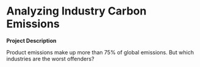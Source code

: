 # Analyzing Industry Carbon Emissions

**Project Description**

Product emissions make up more than 75% of global emissions. But which industries are the worst offenders?
